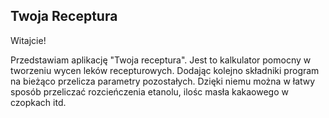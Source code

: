 Twoja Receptura
---------------------------------------
Witajcie!

Przedstawiam aplikację "Twoja receptura".
Jest to kalkulator  pomocny w tworzeniu wycen leków recepturowych.
Dodając kolejno składniki program na bieżąco przelicza parametry pozostałych.
Dzięki niemu można w łatwy sposób przeliczać rozcieńczenia etanolu,
ilośc masła kakaowego w czopkach itd. 

